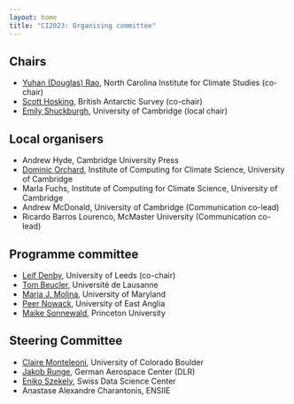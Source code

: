 ```yaml
---
layout: home
title: "CI2023: Organising committee"
---
```


## Chairs
- [Yuhan (Douglas) Rao](https://ncics.org/people/douglas-rao/), North Carolina Institute for Climate Studies (co-chair)
- [Scott Hosking](https://scotthosking.com/), British Antarctic Survey (co-chair)
- [Emily Shuckburgh](https://www.cst.cam.ac.uk/people/efs20), University of Cambridge (local chair)

## Local organisers

- Andrew Hyde, Cambridge University Press
- [Dominic Orchard](https://dorchard.github.io/), Institute of Computing for Climate Science, University of Cambridge
- Marla Fuchs, Institute of Computing for Climate Science, University of Cambridge
- Andrew McDonald, University of Cambridge (Communication co-lead)
- Ricardo Barros Lourenco, McMaster University (Communication co-lead)

## Programme committee

- [Leif Denby](https://leif.denby.eu/), University of Leeds (co-chair)
- [Tom Beucler](https://wp.unil.ch/dawn/), Université de Lausanne
- [Maria J. Molina](https://mariajmolina.github.io/), University of Maryland
- [Peer Nowack](https://research-portal.uea.ac.uk/en/persons/peer-nowack), University of East Anglia
- [Maike Sonnewald](https://msonnewald.com/), Princeton University

## Steering Committee
- [Claire Monteleoni](), University of Colorado Boulder
- [Jakob Runge](https://climateinformaticslab.com/about/), German Aerospace Center (DLR)
- [Eniko Szekely](https://eszekely.github.io/), Swiss Data Science Center
- Anastase Alexandre Charantonis, ENSIIE
